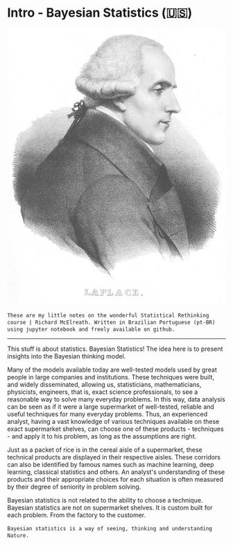 # Intro - Bayesian Statistics (🇺🇸)


<img src='./images/Laplace.jpg' alt='Laplace' width=1000 class="center">


```{Warning}
These are my little notes on the wonderful Statistical Rethinking course | Richard McElreath. Written in Brazilian Portuguese (pt-BR) using jupyter notebook and freely available on github.
```


-----

This stuff is about statistics. Bayesian Statistics! The idea here is to present insights into the Bayesian thinking model.

Many of the models available today are well-tested models used by great people in large companies and institutions. These techniques were built, and widely disseminated, allowing us, statisticians, mathematicians, physicists, engineers, that is, exact science professionals, to see a reasonable way to solve many everyday problems. In this way, data analysis can be seen as if it were a large supermarket of well-tested, reliable and useful techniques for many everyday problems.
Thus, an experienced analyst, having a vast knowledge of various techniques available on these exact supermarket shelves, can choose one of these products - techniques - and apply it to his problem, as long as the assumptions are right.

Just as a packet of rice is in the cereal aisle of a supermarket, these technical products are displayed in their respective aisles. These corridors can also be identified by famous names such as machine learning, deep learning, classical statistics and others. An analyst's understanding of these products and their appropriate choices for each situation is often measured by their degree of seniority in problem solving.

Bayesian statistics is not related to the ability to choose a technique. Bayesian statistics are not on supermarket shelves. It is custom built for each problem. From the factory to the customer.


```{note}
Bayesian statistics is a way of seeing, thinking and understanding Nature.
```
